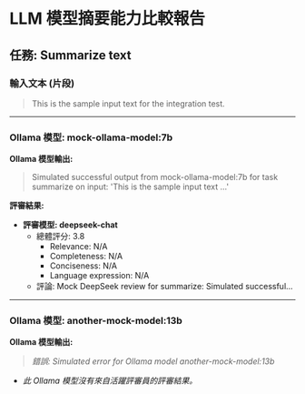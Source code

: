 # LLM 模型摘要能力比較報告

## 任務: Summarize text

### 輸入文本 (片段)
>
> This is the sample input text for the integration test.

--- --- ---

### Ollama 模型: mock-ollama-model:7b

**Ollama 模型輸出:**
> Simulated successful output from mock-ollama-model:7b for task summarize on input: 'This is the sample input text ...'

**評審結果:**

- **評審模型: deepseek-chat**
  - 總體評分: 3.8
    - Relevance: N/A
    - Completeness: N/A
    - Conciseness: N/A
    - Language expression: N/A
  - 評論: Mock DeepSeek review for summarize: Simulated successful...

--- --- ---

### Ollama 模型: another-mock-model:13b

**Ollama 模型輸出:**
> _錯誤: Simulated error for Ollama model another-mock-model:13b_

- _此 Ollama 模型沒有來自活躍評審員的評審結果。_
